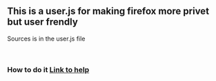 ## This is a user.js for making firefox more privet but user frendly

Sources is in the user.js file

<br>

### How to do it [Link to help](https://github.com/HkopMD/user.js_NotAdvanced/wiki/How-to-use-user.js)
